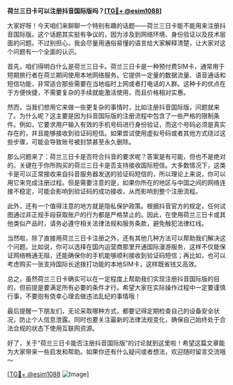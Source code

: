 **荷兰三日卡可以注册抖音国际版吗？[[TG💪+ @esim1088](https://t.me/s/esim1088)]**

大家好呀！今天咱们来聊聊一个特别有趣的话题——荷兰三日卡能不能用来注册抖音国际版。这个话题其实挺有争议的，因为涉及到网络环境、身份验证以及技术层面的问题。不过别担心，我会尽量用通俗易懂的语言给大家解释清楚，让大家对这个问题有一个全面的认识。

首先，咱们得明白什么是荷兰三日卡。荷兰三日卡是一种预付费SIM卡，通常用于短期旅行者在荷兰期间使用本地网络服务。它提供一定量的数据流量、语音通话和短信功能，非常适合那些需要在当地临时上网或者打电话的人群。这种卡的优点在于方便快捷，不需要复杂的手续就能激活使用，而且价格相对实惠。

然而，当我们想用它来做一些更复杂的事情时，比如注册抖音国际版，问题就来了。为什么呢？这主要是因为抖音国际版的注册流程中包含了一些严格的限制条件。例如，它要求用户输入有效的手机号码进行身份验证，而这个号码必须是真实存在的，并且能够接收到验证码短信。如果尝试使用虚拟号码或者其他方式绕过这些步骤，可能会导致账号被封禁甚至永久删除。

那么问题来了：荷兰三日卡是否符合抖音的要求呢？答案是有可能，但也不是绝对的。关键在于你所购买的荷兰三日卡是否支持接收国际短信。大多数情况下，这类卡是可以正常接收来自抖音服务器发送的验证码短信的，所以理论上来说，你可以用它来完成注册过程。但是需要注意的是，如果你所在的地区与中国之间的网络连接不稳定，可能会影响到验证码的成功接收，从而影响到整个注册流程。

此外，还有一个值得注意的地方就是隐私保护政策。根据抖音官方的规定，任何试图通过非正规手段获取账户的行为都是严格禁止的。因此，在使用荷兰三日卡或其他类似产品时，请务必遵守相关法律法规和服务条款，避免触犯法律红线。

当然啦，除了直接用荷兰三日卡注册之外，还有其他几种方法可以帮助我们解决这个问题。比如说，你可以选择在国内运营商那里开通国际漫游服务，这样不仅能保证网络畅通无阻，还能确保你的手机能够顺利接收到验证码短信；再比如，也可以考虑购买一张支持国际长途拨打功能的本地SIM卡，这样既省钱又高效。

总之，虽然荷兰三日卡确实可以在一定程度上帮助我们实现注册抖音国际版的目的，但前提是要满足所有必要的条件才行。希望大家在实际操作过程中一定要谨慎行事，不要抱有侥幸心理去做违法乱纪的事情哦！

最后提醒一下朋友们，无论采取哪种方式，都要记得定期检查自己的设备安全状况，防止个人信息泄露。同时也要关注最新的法律法规变化，确保自己始终处于合法合规的状态下使用互联网资源。

好了，关于“荷兰三日卡能否注册抖音国际版”的讨论就到这里啦！希望这篇文章能为大家带来一些启发和帮助。如果你还有什么疑问或者想法，欢迎随时留言交流哦～

[[TG💪+ @esim1088](https://t.me/s/esim1088) ![Image](https://i.postimg.cc/4NQfJmqS/Snipaste-2025-05-13-00-14-12.png)]